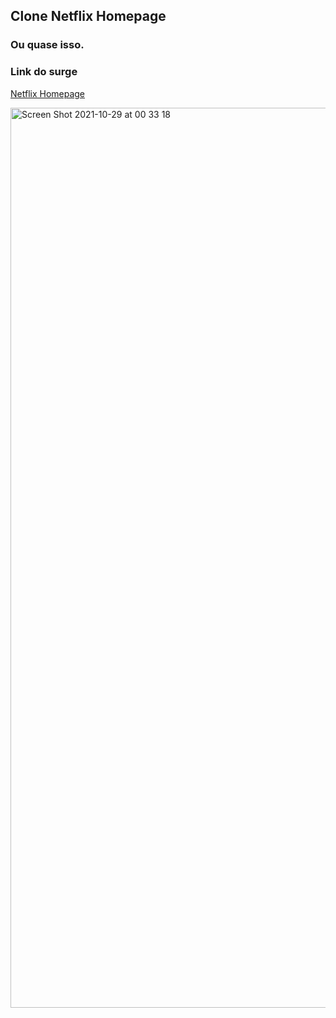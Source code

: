 ## Clone Netflix Homepage
### Ou quase isso.

### Link do surge
[Netflix Homepage](https://mean-fifth.surge.sh/)


<img width="1440" alt="Screen Shot 2021-10-29 at 00 33 18" src="https://user-images.githubusercontent.com/35894743/139371532-be7f075c-2d92-465b-abd1-e728262a0768.png">

